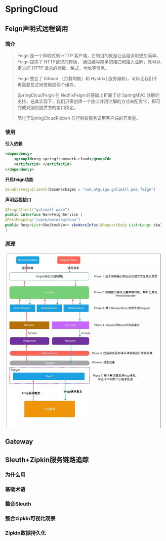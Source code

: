 # SpringCloud

## Feign声明式远程调用

### 简介

> Feign 是一个声明式的 HTTP 客户端，它的目的就是让远程调用更加简单。Feign 提供了 HTTP请求的模板， 通过编写简单的接口和插入注解，就可以定义好 HTTP 请求的参数、格式、地址等信息。
>
> Feign 整合了 Ribbon （负载均衡）和 Hystrix( 服务熔断)，可以让我们不再需要显式地使用这两个组件。
>
> SpringCloudFeign 在 NetflixFeign 的基础上扩展了对 SpringMVC 注解的支持，在其实现下，我们只需创建一个接口并用注解的方式来配置它，即可完成对服务提供方的接口绑定。
>
> 简化了SpringCloudRibbon 自行封装服务调用客户端的开发量。

### 使用

**引入依赖**

```xml
<dependency>
    <groupId>org.springframework.cloud</groupId>
    <artifactId> </artifactId>
</dependency>
```

**开启feign功能**

```java
@EnableFeignClients(basePackages = "com.atguigu.gulimall.pms.feign")
```

**声明远程接口**

```java
@FeignClient("gulimall-ware")
public interface WareFeignService {
@PostMapping("/ware/waresku/skus")
public Resp<List<SkuStockVo>> skuWareInfos(@RequestBody List<Long> skuIds);
}
```

### 原理

![image.png](./assets/1639843371576-image.png)



## Gateway

## Sleuth+Zipkin服务链路追踪

### 为什么用

### 基础术语

### 整合Sleuth

### 整合zipkin可视化观察

### Zipkin数据持久化
